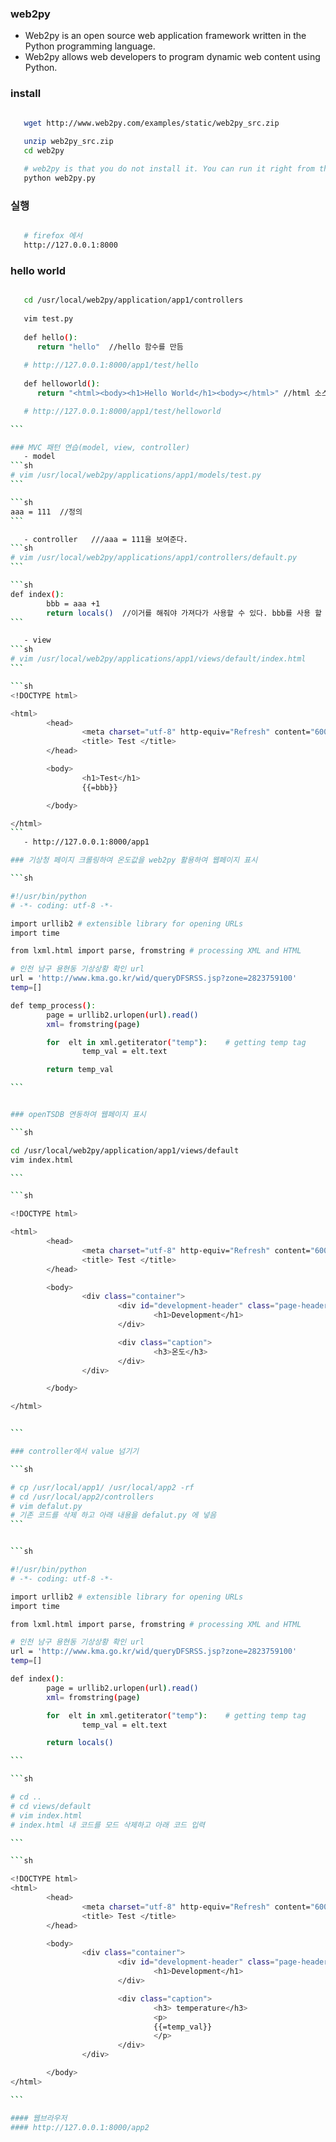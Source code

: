 ### web2py
   - Web2py is an open source web application framework written in the Python programming language. 
   - Web2py allows web developers to program dynamic web content using Python.

### install

````sh

   wget http://www.web2py.com/examples/static/web2py_src.zip
   
   unzip web2py_src.zip
   cd web2py

   # web2py is that you do not install it. You can run it right from this folder by typing
   python web2py.py


````

### 실행

````sh

   # firefox 에서
   http://127.0.0.1:8000

````

### hello world

````sh

   cd /usr/local/web2py/application/app1/controllers
   
   vim test.py
   
   def hello():
      return "hello"  //hello 함수를 만듬
   
   # http://127.0.0.1:8000/app1/test/hello
   
   def helloworld():
      return "<html><body><h1>Hello World</h1><body></html>" //html 소스로도 return이 가능하다 

   # http://127.0.0.1:8000/app1/test/helloworld

```

### MVC 패턴 연습(model, view, controller)
   - model
```sh
# vim /usr/local/web2py/applications/app1/models/test.py
```

```sh
aaa = 111  //정의
```

   - controller   ///aaa = 111을 보여준다.
```sh
# vim /usr/local/web2py/applications/app1/controllers/default.py
```

```sh
def index():
        bbb = aaa +1
        return locals()  //이거를 해줘야 가져다가 사용할 수 있다. bbb를 사용 할 수 있다.
```

   - view
```sh
# vim /usr/local/web2py/applications/app1/views/default/index.html
```

```sh
<!DOCTYPE html>

<html>
        <head>
                <meta charset="utf-8" http-equiv="Refresh" content="600">
                <title> Test </title>
        </head>

        <body>
                <h1>Test</h1>
                {{=bbb}}

        </body>

</html>
```
   - http://127.0.0.1:8000/app1

### 기상청 페이지 크롤링하여 온도값을 web2py 활용하여 웹페이지 표시

```sh

#!/usr/bin/python
# -*- coding: utf-8 -*- 

import urllib2 # extensible library for opening URLs
import time

from lxml.html import parse, fromstring # processing XML and HTML

# 인천 남구 용현동 기상상황 확인 url
url = 'http://www.kma.go.kr/wid/queryDFSRSS.jsp?zone=2823759100'
temp=[]

def temp_process():
        page = urllib2.urlopen(url).read()
        xml= fromstring(page)

        for  elt in xml.getiterator("temp"):    # getting temp tag 
                temp_val = elt.text

        return temp_val

```


### openTSDB 연동하여 웹페이지 표시

```sh

cd /usr/local/web2py/application/app1/views/default
vim index.html

```

```sh

<!DOCTYPE html>

<html>
        <head>
                <meta charset="utf-8" http-equiv="Refresh" content="600">
                <title> Test </title>
        </head>

        <body>
                <div class="container">
                        <div id="development-header" class="page-header">
                                <h1>Development</h1>
                        </div>

                        <div class="caption">
                                <h3>온도</h3>
                        </div>
                </div>

        </body>

</html>


```

### controller에서 value 넘기기

```sh

# cp /usr/local/app1/ /usr/local/app2 -rf
# cd /usr/local/app2/controllers
# vim defalut.py
# 기존 코드를 삭제 하고 아래 내용을 defalut.py 에 넣음
```


```sh

#!/usr/bin/python
# -*- coding: utf-8 -*- 

import urllib2 # extensible library for opening URLs
import time

from lxml.html import parse, fromstring # processing XML and HTML

# 인천 남구 용현동 기상상황 확인 url
url = 'http://www.kma.go.kr/wid/queryDFSRSS.jsp?zone=2823759100'
temp=[]

def index():
        page = urllib2.urlopen(url).read()
        xml= fromstring(page)

        for  elt in xml.getiterator("temp"):    # getting temp tag 
                temp_val = elt.text

        return locals()

```

```sh

# cd ..
# cd views/default
# vim index.html
# index.html 내 코드를 모드 삭제하고 아래 코드 입력

```

```sh

<!DOCTYPE html>
<html>
        <head>
                <meta charset="utf-8" http-equiv="Refresh" content="600">
                <title> Test </title>
        </head>

        <body>
                <div class="container">
                        <div id="development-header" class="page-header">
                                <h1>Development</h1>
                        </div>

                        <div class="caption">
                                <h3> temperature</h3>
                                <p>
                                {{=temp_val}}
                                </p>
                        </div>
                </div>

        </body>
</html>

```

#### 웹브라우저
#### http://127.0.0.1:8000/app2
